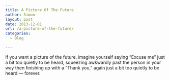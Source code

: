 ```yaml
---
title: A Picture Of The Future
author: Simon
layout: post
date: 2013-12-01
url: /a-picture-of-the-future/
categories:
  - Blog

---
```

If you want a picture of the future, imagine yourself saying &#8220;Excuse me&#8221; just a bit too quietly to be heard, squeezing awkwardly past the person in your way then finishing up with a &#8220;Thank you,&#8221; again just a bit too quietly to be heard — forever.